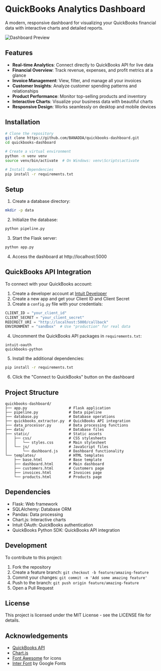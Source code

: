 # QuickBooks Analytics Dashboard

A modern, responsive dashboard for visualizing your QuickBooks financial data with interactive charts and detailed reports.

![Dashboard Preview](https://via.placeholder.com/800x450?text=QuickBooks+Dashboard+Preview)

## Features

- **Real-time Analytics**: Connect directly to QuickBooks API for live data
- **Financial Overview**: Track revenue, expenses, and profit metrics at a glance
- **Invoice Management**: View, filter, and manage all your invoices
- **Customer Insights**: Analyze customer spending patterns and relationships
- **Product Performance**: Monitor top-selling products and inventory
- **Interactive Charts**: Visualize your business data with beautiful charts
- **Responsive Design**: Works seamlessly on desktop and mobile devices

## Installation

```bash
# Clone the repository
git clone https://github.com/BANADDA/quickbooks-dashboard.git
cd quickbooks-dashboard

# Create a virtual environment
python -m venv venv
source venv/bin/activate  # On Windows: venv\Scripts\activate

# Install dependencies
pip install -r requirements.txt
```

## Setup

1. Create a database directory:
```bash
mkdir -p data
```

2. Initialize the database:
```bash
python pipeline.py
```

3. Start the Flask server:
```bash
python app.py
```

4. Access the dashboard at http://localhost:5000

## QuickBooks API Integration

To connect with your QuickBooks account:

1. Create a developer account at [Intuit Developer](https://developer.intuit.com/)
2. Create a new app and get your Client ID and Client Secret
3. Create a `config.py` file with your credentials:

```python
CLIENT_ID = "your_client_id"
CLIENT_SECRET = "your_client_secret"
REDIRECT_URI = "http://localhost:5000/callback"
ENVIRONMENT = "sandbox"  # Use "production" for real data
```

4. Uncomment the QuickBooks API packages in `requirements.txt`:
```
intuit-oauth
quickbooks-python
```

5. Install the additional dependencies:
```bash
pip install -r requirements.txt
```

6. Click the "Connect to QuickBooks" button on the dashboard

## Project Structure

```
quickbooks-dashboard/
├── app.py                   # Flask application
├── pipeline.py              # Data pipeline
├── database.py              # Database operations
├── quickbooks_extractor.py  # QuickBooks API integration
├── data_processor.py        # Data processing functions
├── data/                    # Database files
├── static/                  # Static assets
│   ├── css/                 # CSS stylesheets
│   │   └── styles.css       # Main stylesheet
│   └── js/                  # JavaScript files
│       └── dashboard.js     # Dashboard functionality
└── templates/               # HTML templates
    ├── base.html            # Base template
    ├── dashboard.html       # Main dashboard
    ├── customers.html       # Customers page
    ├── invoices.html        # Invoices page
    └── products.html        # Products page
```

## Dependencies

- Flask: Web framework
- SQLAlchemy: Database ORM
- Pandas: Data processing
- Chart.js: Interactive charts
- Intuit OAuth: QuickBooks authentication
- QuickBooks Python SDK: QuickBooks API integration

## Development

To contribute to this project:

1. Fork the repository
2. Create a feature branch: `git checkout -b feature/amazing-feature`
3. Commit your changes: `git commit -m 'Add some amazing feature'`
4. Push to the branch: `git push origin feature/amazing-feature`
5. Open a Pull Request

## License

This project is licensed under the MIT License - see the LICENSE file for details.

## Acknowledgements

- [QuickBooks API](https://developer.intuit.com/)
- [Chart.js](https://www.chartjs.org/)
- [Font Awesome](https://fontawesome.com/) for icons
- [Inter Font](https://fonts.google.com/specimen/Inter) by Google Fonts 